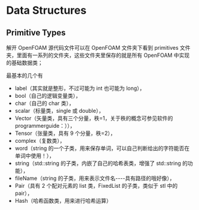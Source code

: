 # Data Structures

## Primitive Types

解开 OpenFOAM 源代码文件可以在 OpenFOAM 文件夹下看到 primitives 文件夹，里面有一系列的文件夹，这些文件夹里保存的就是所有 OpenFOAM 中实现的基础数据类；

最基本的几个有

- label（其实就是整形，不过可能为 int 也可能为 long），
- bool（自己的逻辑变量类），
- char（自己的 char 类），
- scalar（标量类，single 或 double），
- Vector（矢量类，具有三个分量，秩=1，关于秩的概念可参见软件的 programmerguide：）），
- Tensor（张量类，具有 9 个分量，秩=2），
- complex（复数类），
- word（string 的一个子类，用来保存单词，可以自己判断给出的字符能否在单词中使用！），
- string（std::string 的子类，内嵌了自己的哈希表类，增强了 std::string 的功能），
- fileName（string 的子类，用来表示文件名----具有路径的哦好像），
- Pair（具有 2 个配对元素的 list 类，FixedList 的子类，类似于 stl 中的 pair），
- Hash（哈希函数类，用来进行哈希运算）
